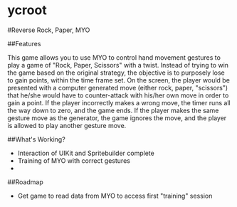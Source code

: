 ycroot
======
#Reverse Rock, Paper, MYO

##Features

This game allows you to use MYO to control hand movement gestures to play a game of "Rock, Paper, Scissors" with a twist.
Instead of trying to win the game based on the original strategy, the objective is to purposely lose to gain points, within the time frame set.
On the screen, the player would be presented with a computer generated move (either rock, paper, "scissors") that he/she would have to counter-attack with his/her own move in order to gain a point. 
If the player incorrectly makes a wrong move, the timer runs all the way down to zero, and the game ends. 
If the player makes the same gesture move as the generator, the game ignores the move, and the player is allowed to play another gesture move.

##What's Working?

* Interaction of UIKit and Spritebuilder complete
* Training of MYO with correct gestures
* 

##Roadmap

* Get game to read data from MYO to access first "training" session 
